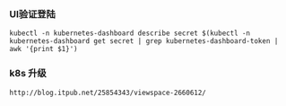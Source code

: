 ### UI验证登陆
    kubectl -n kubernetes-dashboard describe secret $(kubectl -n kubernetes-dashboard get secret | grep kubernetes-dashboard-token | awk '{print $1}')

### k8s 升级
    http://blog.itpub.net/25854343/viewspace-2660612/
